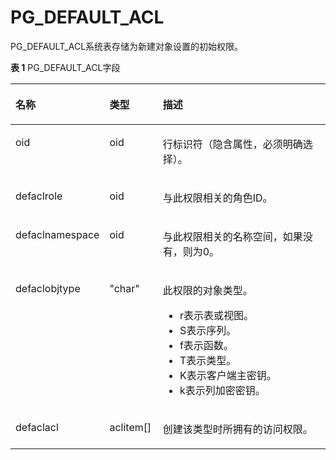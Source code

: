 # PG\_DEFAULT\_ACL

PG\_DEFAULT\_ACL系统表存储为新建对象设置的初始权限。

**表 1**  PG\_DEFAULT\_ACL字段

<a name="zh-cn_topic_0283136652_zh-cn_topic_0237122283_zh-cn_topic_0059777906_t911a43ec006c402ab1d135f5ee8c89ab"></a>
<table><thead align="left"><tr id="zh-cn_topic_0283136652_zh-cn_topic_0237122283_zh-cn_topic_0059777906_r87bc9f81f24040b18a76384f2d608578"><th class="cellrowborder" valign="top" width="29.720000000000002%" id="mcps1.2.4.1.1"><p id="zh-cn_topic_0283136652_zh-cn_topic_0237122283_zh-cn_topic_0059777906_a5f941bcf7b454802b20f0ed2a723e6df"><a name="zh-cn_topic_0283136652_zh-cn_topic_0237122283_zh-cn_topic_0059777906_a5f941bcf7b454802b20f0ed2a723e6df"></a><a name="zh-cn_topic_0283136652_zh-cn_topic_0237122283_zh-cn_topic_0059777906_a5f941bcf7b454802b20f0ed2a723e6df"></a>名称</p>
</th>
<th class="cellrowborder" valign="top" width="16.919999999999998%" id="mcps1.2.4.1.2"><p id="zh-cn_topic_0283136652_zh-cn_topic_0237122283_zh-cn_topic_0059777906_ac05eeed7b9ed4f0e935eb78385d16718"><a name="zh-cn_topic_0283136652_zh-cn_topic_0237122283_zh-cn_topic_0059777906_ac05eeed7b9ed4f0e935eb78385d16718"></a><a name="zh-cn_topic_0283136652_zh-cn_topic_0237122283_zh-cn_topic_0059777906_ac05eeed7b9ed4f0e935eb78385d16718"></a>类型</p>
</th>
<th class="cellrowborder" valign="top" width="53.36%" id="mcps1.2.4.1.3"><p id="zh-cn_topic_0283136652_zh-cn_topic_0237122283_zh-cn_topic_0059777906_af40f5055b5a84628beb2767172ea6585"><a name="zh-cn_topic_0283136652_zh-cn_topic_0237122283_zh-cn_topic_0059777906_af40f5055b5a84628beb2767172ea6585"></a><a name="zh-cn_topic_0283136652_zh-cn_topic_0237122283_zh-cn_topic_0059777906_af40f5055b5a84628beb2767172ea6585"></a>描述</p>
</th>
</tr>
</thead>
<tbody><tr id="zh-cn_topic_0283136652_zh-cn_topic_0237122283_row9820152919527"><td class="cellrowborder" valign="top" width="29.720000000000002%" headers="mcps1.2.4.1.1 "><p id="zh-cn_topic_0283136652_zh-cn_topic_0237122283_p10820132914527"><a name="zh-cn_topic_0283136652_zh-cn_topic_0237122283_p10820132914527"></a><a name="zh-cn_topic_0283136652_zh-cn_topic_0237122283_p10820132914527"></a>oid</p>
</td>
<td class="cellrowborder" valign="top" width="16.919999999999998%" headers="mcps1.2.4.1.2 "><p id="zh-cn_topic_0283136652_zh-cn_topic_0237122283_p11820329155215"><a name="zh-cn_topic_0283136652_zh-cn_topic_0237122283_p11820329155215"></a><a name="zh-cn_topic_0283136652_zh-cn_topic_0237122283_p11820329155215"></a>oid</p>
</td>
<td class="cellrowborder" valign="top" width="53.36%" headers="mcps1.2.4.1.3 "><p id="zh-cn_topic_0283136652_zh-cn_topic_0237122283_p182022935215"><a name="zh-cn_topic_0283136652_zh-cn_topic_0237122283_p182022935215"></a><a name="zh-cn_topic_0283136652_zh-cn_topic_0237122283_p182022935215"></a>行标识符（隐含属性，必须明确选择）。</p>
</td>
</tr>
<tr id="zh-cn_topic_0283136652_zh-cn_topic_0237122283_zh-cn_topic_0059777906_r621c14f0ad3b4f32a76050a63855c760"><td class="cellrowborder" valign="top" width="29.720000000000002%" headers="mcps1.2.4.1.1 "><p id="zh-cn_topic_0283136652_zh-cn_topic_0237122283_zh-cn_topic_0059777906_a394db9d33c274c88a81003bb704c8d60"><a name="zh-cn_topic_0283136652_zh-cn_topic_0237122283_zh-cn_topic_0059777906_a394db9d33c274c88a81003bb704c8d60"></a><a name="zh-cn_topic_0283136652_zh-cn_topic_0237122283_zh-cn_topic_0059777906_a394db9d33c274c88a81003bb704c8d60"></a>defaclrole</p>
</td>
<td class="cellrowborder" valign="top" width="16.919999999999998%" headers="mcps1.2.4.1.2 "><p id="zh-cn_topic_0283136652_zh-cn_topic_0237122283_zh-cn_topic_0059777906_ae8f3ce5c5c874992915f6f2831d31af0"><a name="zh-cn_topic_0283136652_zh-cn_topic_0237122283_zh-cn_topic_0059777906_ae8f3ce5c5c874992915f6f2831d31af0"></a><a name="zh-cn_topic_0283136652_zh-cn_topic_0237122283_zh-cn_topic_0059777906_ae8f3ce5c5c874992915f6f2831d31af0"></a>oid</p>
</td>
<td class="cellrowborder" valign="top" width="53.36%" headers="mcps1.2.4.1.3 "><p id="zh-cn_topic_0283136652_zh-cn_topic_0237122283_zh-cn_topic_0059777906_a138e0e7fc9b3403189f39f7b2a5b6de4"><a name="zh-cn_topic_0283136652_zh-cn_topic_0237122283_zh-cn_topic_0059777906_a138e0e7fc9b3403189f39f7b2a5b6de4"></a><a name="zh-cn_topic_0283136652_zh-cn_topic_0237122283_zh-cn_topic_0059777906_a138e0e7fc9b3403189f39f7b2a5b6de4"></a>与此权限相关的角色ID。</p>
</td>
</tr>
<tr id="zh-cn_topic_0283136652_zh-cn_topic_0237122283_zh-cn_topic_0059777906_re736049da33745fdb46dde525f71e7f1"><td class="cellrowborder" valign="top" width="29.720000000000002%" headers="mcps1.2.4.1.1 "><p id="zh-cn_topic_0283136652_zh-cn_topic_0237122283_zh-cn_topic_0059777906_ac09aa633d0e14a68b0f1a93f851f21aa"><a name="zh-cn_topic_0283136652_zh-cn_topic_0237122283_zh-cn_topic_0059777906_ac09aa633d0e14a68b0f1a93f851f21aa"></a><a name="zh-cn_topic_0283136652_zh-cn_topic_0237122283_zh-cn_topic_0059777906_ac09aa633d0e14a68b0f1a93f851f21aa"></a>defaclnamespace</p>
</td>
<td class="cellrowborder" valign="top" width="16.919999999999998%" headers="mcps1.2.4.1.2 "><p id="zh-cn_topic_0283136652_zh-cn_topic_0237122283_zh-cn_topic_0059777906_a93bea99ea00d458e942c7b6a22dcb1f3"><a name="zh-cn_topic_0283136652_zh-cn_topic_0237122283_zh-cn_topic_0059777906_a93bea99ea00d458e942c7b6a22dcb1f3"></a><a name="zh-cn_topic_0283136652_zh-cn_topic_0237122283_zh-cn_topic_0059777906_a93bea99ea00d458e942c7b6a22dcb1f3"></a>oid</p>
</td>
<td class="cellrowborder" valign="top" width="53.36%" headers="mcps1.2.4.1.3 "><p id="zh-cn_topic_0283136652_zh-cn_topic_0237122283_zh-cn_topic_0059777906_a533bd762d129400e9d9125b18fe69d16"><a name="zh-cn_topic_0283136652_zh-cn_topic_0237122283_zh-cn_topic_0059777906_a533bd762d129400e9d9125b18fe69d16"></a><a name="zh-cn_topic_0283136652_zh-cn_topic_0237122283_zh-cn_topic_0059777906_a533bd762d129400e9d9125b18fe69d16"></a>与此权限相关的名称空间，如果没有，则为0。</p>
</td>
</tr>
<tr id="zh-cn_topic_0283136652_zh-cn_topic_0237122283_zh-cn_topic_0059777906_rcacbb7620ce549638f8ab8c888921237"><td class="cellrowborder" valign="top" width="29.720000000000002%" headers="mcps1.2.4.1.1 "><p id="zh-cn_topic_0283136652_zh-cn_topic_0237122283_zh-cn_topic_0059777906_ae8564799e7f94d999ac0580ada02a30e"><a name="zh-cn_topic_0283136652_zh-cn_topic_0237122283_zh-cn_topic_0059777906_ae8564799e7f94d999ac0580ada02a30e"></a><a name="zh-cn_topic_0283136652_zh-cn_topic_0237122283_zh-cn_topic_0059777906_ae8564799e7f94d999ac0580ada02a30e"></a>defaclobjtype</p>
</td>
<td class="cellrowborder" valign="top" width="16.919999999999998%" headers="mcps1.2.4.1.2 "><p id="zh-cn_topic_0283136652_zh-cn_topic_0237122283_zh-cn_topic_0059777906_a608df6e47904445ca3b41834f073892a"><a name="zh-cn_topic_0283136652_zh-cn_topic_0237122283_zh-cn_topic_0059777906_a608df6e47904445ca3b41834f073892a"></a><a name="zh-cn_topic_0283136652_zh-cn_topic_0237122283_zh-cn_topic_0059777906_a608df6e47904445ca3b41834f073892a"></a>"char"</p>
</td>
<td class="cellrowborder" valign="top" width="53.36%" headers="mcps1.2.4.1.3 "><p id="zh-cn_topic_0283136652_zh-cn_topic_0237122283_zh-cn_topic_0059777906_aa8458d3ff4ff448a91e6f51f4e901a7a"><a name="zh-cn_topic_0283136652_zh-cn_topic_0237122283_zh-cn_topic_0059777906_aa8458d3ff4ff448a91e6f51f4e901a7a"></a><a name="zh-cn_topic_0283136652_zh-cn_topic_0237122283_zh-cn_topic_0059777906_aa8458d3ff4ff448a91e6f51f4e901a7a"></a>此权限的对象类型。</p>
<a name="ul6280459144618"></a><a name="ul6280459144618"></a><ul id="ul6280459144618"><li>r表示表或视图。</li><li>S表示序列。</li><li>f表示函数。</li><li>T表示类型。</li><li>K表示客户端主密钥。</li><li>k表示列加密密钥。</li></ul>
</td>
</tr>
<tr id="zh-cn_topic_0283136652_zh-cn_topic_0237122283_zh-cn_topic_0059777906_r6389ca9812574d7ea9b2e4c653ab8d98"><td class="cellrowborder" valign="top" width="29.720000000000002%" headers="mcps1.2.4.1.1 "><p id="zh-cn_topic_0283136652_zh-cn_topic_0237122283_zh-cn_topic_0059777906_a1e1a0f9ac0d2401eaba0cfda6a28d508"><a name="zh-cn_topic_0283136652_zh-cn_topic_0237122283_zh-cn_topic_0059777906_a1e1a0f9ac0d2401eaba0cfda6a28d508"></a><a name="zh-cn_topic_0283136652_zh-cn_topic_0237122283_zh-cn_topic_0059777906_a1e1a0f9ac0d2401eaba0cfda6a28d508"></a>defaclacl</p>
</td>
<td class="cellrowborder" valign="top" width="16.919999999999998%" headers="mcps1.2.4.1.2 "><p id="zh-cn_topic_0283136652_zh-cn_topic_0237122283_zh-cn_topic_0059777906_a38cf886ea4514420b6e3b483bdaeb5a8"><a name="zh-cn_topic_0283136652_zh-cn_topic_0237122283_zh-cn_topic_0059777906_a38cf886ea4514420b6e3b483bdaeb5a8"></a><a name="zh-cn_topic_0283136652_zh-cn_topic_0237122283_zh-cn_topic_0059777906_a38cf886ea4514420b6e3b483bdaeb5a8"></a>aclitem[]</p>
</td>
<td class="cellrowborder" valign="top" width="53.36%" headers="mcps1.2.4.1.3 "><p id="zh-cn_topic_0283136652_zh-cn_topic_0237122283_zh-cn_topic_0059777906_a2e60ddd9d4be4d088d70e93efe1d3244"><a name="zh-cn_topic_0283136652_zh-cn_topic_0237122283_zh-cn_topic_0059777906_a2e60ddd9d4be4d088d70e93efe1d3244"></a><a name="zh-cn_topic_0283136652_zh-cn_topic_0237122283_zh-cn_topic_0059777906_a2e60ddd9d4be4d088d70e93efe1d3244"></a>创建该类型时所拥有的访问权限。</p>
</td>
</tr>
</tbody>
</table>


